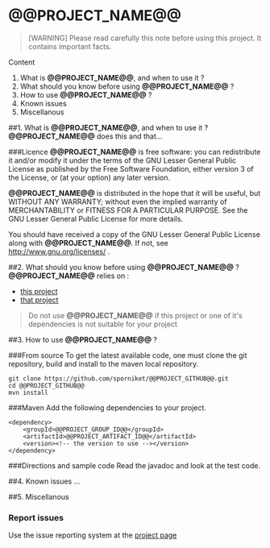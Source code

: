 # @@PROJECT_NAME@@

> [WARNING] Please read carefully this note before using this project. It contains important facts.

Content

1. What is **@@PROJECT_NAME@@**, and when to use it ?
2. What should you know before using **@@PROJECT_NAME@@** ?
3. How to use **@@PROJECT_NAME@@** ?
4. Known issues
5. Miscellanous

##1. What is **@@PROJECT_NAME@@**, and when to use it ?
**@@PROJECT_NAME@@** does this and that...


###Licence
 **@@PROJECT_NAME@@** is free software: you can redistribute it and/or modify it under the terms of the
 GNU Lesser General Public License as published by the Free Software Foundation, either version 3 of the License, or (at your
 option) any later version.

 **@@PROJECT_NAME@@** is distributed in the hope that it will be useful, but WITHOUT ANY WARRANTY; without
 even the implied warranty of MERCHANTABILITY or FITNESS FOR A PARTICULAR PURPOSE. See the GNU Lesser General Public License for
 more details.
 
 You should have received a copy of the GNU Lesser General Public License along with **@@PROJECT_NAME@@**.
 If not, see http://www.gnu.org/licenses/ .


##2. What should you know before using **@@PROJECT_NAME@@** ?
**@@PROJECT_NAME@@** relies on :

* [this project](http://this.project.com)
* [that project](http://that.project.com)

> Do not use **@@PROJECT_NAME@@** if this project or one of it's dependencies is not suitable for your project

##3. How to use **@@PROJECT_NAME@@** ?

###From source
To get the latest available code, one must clone the git repository, build and install to the maven local repository.

	git clone https://github.com/sporniket/@@PROJECT_GITHUB@@.git
	cd @@PROJECT_GITHUB@@
	mvn install

###Maven
Add the following dependencies to your project.

	<dependency>
	    <groupId>@@PROJECT_GROUP_ID@@</groupId>
	    <artifactId>@@PROJECT_ARTIFACT_ID@@</artifactId>
	    <version><!-- the version to use --></version>
	</dependency>

###Directions and sample code
Read the javadoc and look at the test code.

##4. Known issues
...

##5. Miscellanous
### Report issues
Use the issue reporting system at the [project page](https://github.com/sporniket/@@PROJECT_GITHUB@@)
